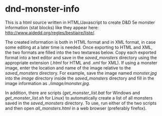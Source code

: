# dnd-monster-info

This is a html source written in HTML/Javascript to create D&D 5e monster information (stat blocks) like they appear here: http://www.aidedd.org/regles/bestiaire/liste/.

The created information is both in HTML format and in XML format, in case some editing at a later time is needed. Once exporting to HTML and XML, the two formats are filled into the two textareas below. Copy each exported format into a text editor and save in the <i>saved_monsters</i> directory using the appropriate extension (<i>.html</i> for HTML and <i>.xml</i> for XML). If using a monster image, enter the location and name of the image relative to the <i>saved_monsters</i> directory. For example, save the image named <i>monster.jpg</i> into the <i>image</i> directory inside the <i>saved_monsters</i> directory and fill in the image information as <i>./image/monster.jpg</i>.

In addition, there are scripts (<i>get_monster_list.bat</i> for Windows and <i>get_monster_list.sh</i> for Linux) to automatically create a list of all monsters saved in the <i>saved_monsters</i> directory. To use, run either of the two scripts and then open <i>all_monsters.html</i> in a web browser (preferably firefox).
